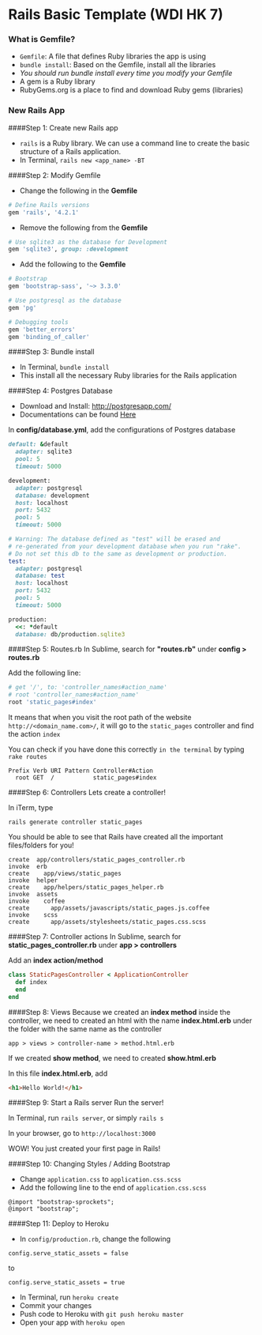 # Rails Basic Template (WDI HK 7)

### What is Gemfile?
- `Gemfile`: A file that defines Ruby libraries the app is using
- `bundle install`: Based on the Gemfile, install all the libraries
- *You should run bundle install every time you modify your Gemfile*
- A gem is a Ruby library
- RubyGems.org is a place to find and download Ruby gems (libraries)

### New Rails App

####Step 1: Create new Rails app
- `rails` is a Ruby library. We can use a command line to create the basic structure of a Rails application.
- In Terminal, `rails new <app_name> -BT`

####Step 2: Modify Gemfile
- Change the following in the **Gemfile**
```ruby
# Define Rails versions
gem 'rails', '4.2.1'
```

- Remove the following from the **Gemfile**
```ruby
# Use sqlite3 as the database for Development
gem 'sqlite3', group: :development
```

- Add the following to the **Gemfile**
```ruby
# Bootstrap
gem 'bootstrap-sass', '~> 3.3.0'

# Use postgresql as the database
gem 'pg'

# Debugging tools
gem 'better_errors'
gem 'binding_of_caller'
```

####Step 3: Bundle install
- In Terminal, `bundle install`
- This install all the necessary Ruby libraries for the Rails application

####Step 4: Postgres Database
- Download and Install: http://postgresapp.com/
- Documentations can be found [Here](http://postgresguide.com/)

In **config/database.yml**, add the configurations of Postgres database

```ruby
default: &default
  adapter: sqlite3
  pool: 5
  timeout: 5000

development:
  adapter: postgresql
  database: development
  host: localhost
  port: 5432
  pool: 5
  timeout: 5000

# Warning: The database defined as "test" will be erased and
# re-generated from your development database when you run "rake".
# Do not set this db to the same as development or production.
test:
  adapter: postgresql
  database: test
  host: localhost
  port: 5432
  pool: 5
  timeout: 5000

production:
  <<: *default
  database: db/production.sqlite3
```


####Step 5: Routes.rb
In Sublime, search for **"routes.rb"** under **config > routes.rb**

Add the following line:
```ruby
# get '/', to: 'controller_names#action_name'
# root 'controller_names#action_name'
root 'static_pages#index'
```

It means that when you visit the root path of the website `http://<domain_name.com>/`, it will go to the `static_pages` controller and find the action `index`

You can check if you have done this correctly `in the terminal` by typing `rake routes`

```
Prefix Verb URI Pattern Controller#Action
  root GET  /           static_pages#index
```

####Step 6: Controllers
Lets create a controller!

In iTerm, type
```
rails generate controller static_pages
```

You should be able to see that Rails have created all the important files/folders for you!

```
create  app/controllers/static_pages_controller.rb
invoke  erb
create    app/views/static_pages
invoke  helper
create    app/helpers/static_pages_helper.rb
invoke  assets
invoke    coffee
create      app/assets/javascripts/static_pages.js.coffee
invoke    scss
create      app/assets/stylesheets/static_pages.css.scss
```

####Step 7: Controller actions
In Sublime, search for **static_pages_controller.rb** under **app > controllers**

Add an **index action/method**
```ruby
class StaticPagesController < ApplicationController
  def index
  end
end

```

####Step 8: Views
Because we created an **index method** inside the controller, we need to created an html with the name **index.html.erb** under the folder with the same name as the controller
```
app > views > controller-name > method.html.erb
```

If we created **show method**, we need to created **show.html.erb**

In this file **index.html.erb**, add
``` html
<h1>Hello World!</h1>
```

####Step 9: Start a Rails server
Run the server!

In Terminal, run `rails server`, or simply `rails s`

In your browser, go to `http://localhost:3000`

WOW! You just created your first page in Rails!

####Step 10: Changing Styles / Adding Bootstrap
- Change `application.css` to `application.css.scss`
- Add the following line to the end of `application.css.scss`

```
@import "bootstrap-sprockets";
@import "bootstrap";
```

####Step 11: Deploy to Heroku
- In `config/production.rb`, change the following 

```
config.serve_static_assets = false
```

to 

```
config.serve_static_assets = true
```

- In Terminal, run `heroku create`
- Commit your changes
- Push code to Heroku with `git push heroku master`
- Open your app with `heroku open`
